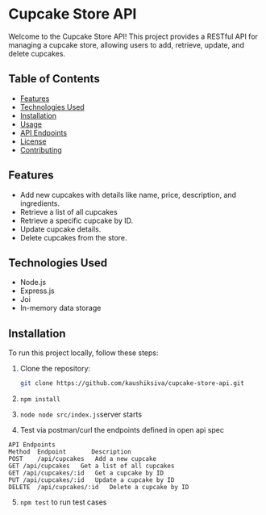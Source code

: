 # Cupcake Store API

Welcome to the Cupcake Store API! This project provides a RESTful API for managing a cupcake store, allowing users to add, retrieve, update, and delete cupcakes.

## Table of Contents

- [Features](#features)
- [Technologies Used](#technologies-used)
- [Installation](#installation)
- [Usage](#usage)
- [API Endpoints](#api-endpoints)
- [License](#license)
- [Contributing](#contributing)

## Features

- Add new cupcakes with details like name, price, description, and ingredients.
- Retrieve a list of all cupcakes
- Retrieve a specific cupcake by ID.
- Update cupcake details.
- Delete cupcakes from the store.

## Technologies Used

- Node.js
- Express.js
- Joi
- In-memory data storage

## Installation

To run this project locally, follow these steps:

1. Clone the repository:

   ```bash
   git clone https://github.com/kaushiksiva/cupcake-store-api.git

2. ```npm install```
3. ```node node src/index.js```server starts
4. Test via postman/curl the endpoints defined in open api spec
```
API Endpoints
Method	Endpoint	   Description
POST	/api/cupcakes	Add a new cupcake
GET	/api/cupcakes	Get a list of all cupcakes
GET	/api/cupcakes/:id	Get a cupcake by ID
PUT	/api/cupcakes/:id	Update a cupcake by ID
DELETE	/api/cupcakes/:id	Delete a cupcake by ID
```

5. ```npm test``` to run test cases
